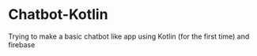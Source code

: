 # Chatbot-Kotlin

Trying to make a basic chatbot like app using Kotlin (for the first time) and firebase
